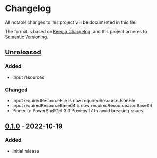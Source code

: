 # Changelog
All notable changes to this project will be documented in this file.

The format is based on [Keep a Changelog](https://keepachangelog.com/en/1.0.0/),
and this project adheres to [Semantic Versioning](https://semver.org/spec/v2.0.0.html).

## [Unreleased]
### Added
- Input resources

### Changed
- Input requiredResourceFile is now requiredResourceJsonFile
- Input requiredResourceBase64 is now requiredResourceJsonBase64
- Pinned to PowerShellGet 3.0 Preview 17 to avoid breaking issues

## [0.1.0] - 2022-10-19
### Added
- Initial release

[Unreleased]: https://github.com/natescherer/devcontainers-custom-features/compare/v0.1.0..HEAD
[0.1.0]: https://github.com/natescherer/devcontainers-custom-features/tree/v0.1.0